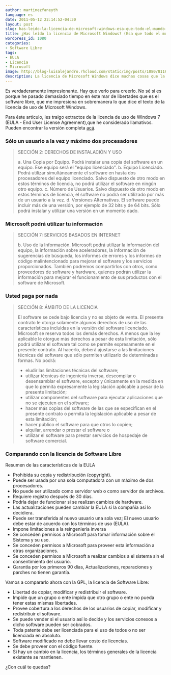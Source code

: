 ```yaml
---
author: martinezfaneyth
language: es
date: 2011-05-12 22:14:52-04:30
layout: post
slug: has-leido-la-licencia-de-microsoft-windows-esa-que-todo-el-mundo-acepta-con-los-ojos-cerrados
title: ¿Has leído la licencia de Microsoft Windows? (Esa que todo el mundo acepta con los ojos cerrados)
wordpress_id: 1080
categories:
- Software Libre
tags:
- EULA
- Licencia
- Microsoft
image: http://blog-luisalejandro.rhcloud.com/static/img/posts/1080/81163fe51f5f4a72b7e3c0dde6c6c2b8.jpg
description: La licencia de Microsoft Windows dice muchas cosas que la mayoría de la gente no lee.
---
```


Es verdaderamente impresionante. Hay que verlo para creerlo. No sé si es porque he pasado demasiado tiempo en éste mar de libertades que es el software libre, que me impresiona en sobremanera lo que dice el texto de la licencia de uso de Microsoft Windows.

Para éste artículo, les traigo extractos de la licencia de uso de Windows 7 (EULA - End User License Agreement),que he considerado llamativos. Pueden encontrar la versión completa [acá](http://download.microsoft.com/Documents/UseTerms/Windows%207_Ultimate_Spanish_3a03deda-aecf-4d02-bac2-38d3fa96b141.pdf).

### Sólo un usuario a la vez y máximo dos procesadores

> SECCIÓN 2: DERECHOS DE INSTALACIÓN Y USO
>
> a. Una Copia por Equipo. Podrá instalar una copia del software en un equipo. Ese equipo será el "equipo licenciado".
> b. Equipo Licenciado. Podrá utilizar simultáneamente el software en hasta dos procesadores del equipo licenciado. Salvo dispuesto de otro modo en estos términos de licencia, no podrá utilizar el software en ningún otro equipo.
> c. Número de Usuarios. Salvo dispuesto de otro modo en estos términos de licencia, el software no podrá ser utilizado por más de un usuario a la vez.
> d. Versiones Alternativas. El software puede incluir más de una versión, por ejemplo de 32 bits y de 64 bits. Sólo podrá instalar y utilizar una versión en un momento dado.

### Microsoft podrá utilizar tu información

> SECCIÓN 7: SERVICIOS BASADOS EN INTERNET
>
> b. Uso de la Información. Microsoft podrá utilizar la información del equipo, la información sobre aceleradores, la información de sugerencias de búsqueda, los informes de errores y los informes de código malintencionado para mejorar el software y los servicios proporcionados. También podremos compartirlos con otros, como proveedores de software y hardware, quienes podrán utilizar la información para mejorar el funcionamiento de sus productos con el software de Microsoft.

### Usted paga por nada

> SECCIÓN 8: ÁMBITO DE LA LICENCIA
>
> El software se cede bajo licencia y no es objeto de venta. El presente contrato le otorga solamente algunos derechos de uso de las características incluidas en la versión del software licenciado. Microsoft se reserva todos los demás derechos. A menos que la ley aplicable le otorgue más derechos a pesar de esta limitación, sólo podrá utilizar el software tal como se permite expresamente en el presente contrato. Al hacerlo, deberá ajustarse a las limitaciones técnicas del software que sólo permiten utilizarlo de determinadas formas. No podrá:
>
>   * eludir las limitaciones técnicas del software;
>   * utilizar técnicas de ingeniería inversa, descompilar o desensamblar el software, excepto y únicamente en la medida en que lo permita expresamente la legislación aplicable a pesar de la presente limitación;
>   * utilizar componentes del software para ejecutar aplicaciones que no se ejecuten en el software;
>   * hacer más copias del software de las que se especifican en el presente contrato o permita la legislación aplicable a pesar de esta limitación;
>   * hacer público el software para que otros lo copien;
>   * alquilar, arrendar o prestar el software o
>   * utilizar el software para prestar servicios de hospedaje de software comercial.

### Comparando con la licencia de Software Libre

Resumen de las características de la EULA

* Prohibida su copia y redistribución (copyright).
* Puede ser usada por una sola computadora con un máximo de dos procesadores.
* No puede ser utilizado como servidor web o como servidor de archivos.
* Requiere registro después de 30 días.
* Podría dejar de funcionar si se realizan cambios de hardware.
* Las actualizaciones pueden cambiar la EULA si la compañía así lo decidiera.
* Puede ser transferida al nuevo usuario una sola vez; El nuevo usuario debe estar de acuerdo con los términos de uso (EULA).
* Impone limitaciones a la reingeniería inversa
* Se conceden permisos a Microsoft para tomar información sobre el Sistema y su uso.
* Se conceden permisos a Microsoft para proveer esta información a otras organizaciones.
* Se conceden permisos a Microsoft a realizar cambios a el sistema sin el consentimiento del usuario.
* Garantía por los primeros 90 días, Actualizaciones, reparaciones y parches no tienen garantía.

Vamos a compararlo ahora con la GPL, la licencia de Software Libre:

* Libertad de copiar, modificar y redistribuir el software.
* Impide que un grupo o ente impida que otro grupo o ente no pueda tener estas mismas libertades.
* Provee cobertura a los derechos de los usuarios de copiar, modificar y redistribuir el software.
* Se puede vender si el usuario así lo decide y los servicios conexos a dicho software pueden ser cobrados.
* Toda patente debe ser licenciada para el uso de todos o no ser licenciada en absoluto.
* Software modificado no debe llevar costo de licencias.
* Se debe proveer con el código fuente.
* Si hay un cambio en la licencia, los términos generales de la licencia existente se mantienen.

¿Con cuál te quedas?
